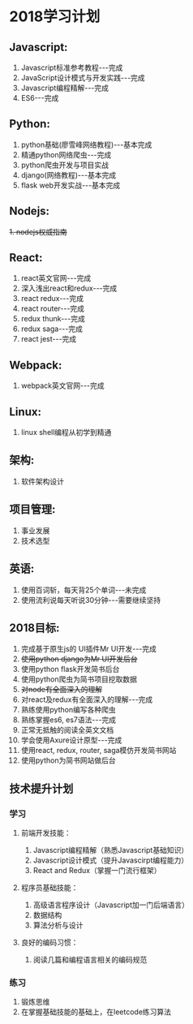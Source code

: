 

# 2018学习计划

## Javascript:

1. Javascript标准参考教程---完成
2. JavaScript设计模式与开发实践---完成
3. Javascript编程精解---完成
4. ES6---完成


## Python: 

1. python基础(廖雪峰网络教程)---基本完成
2. 精通python网络爬虫---完成
3. python爬虫开发与项目实战 
4. django(网络教程)---基本完成
5. flask web开发实战---基本完成

## Nodejs:

~~1. nodejs权威指南~~

## React:

1. react英文官网---完成
2. 深入浅出react和redux---完成
3. react redux---完成
4. react router---完成
5. redux thunk---完成
6. redux saga---完成
7. react jest---完成

## Webpack:
1. webpack英文官网---完成

## Linux:

1. linux shell编程从初学到精通

## 架构:

1. 软件架构设计

## 项目管理:

1. 事业发展
2. 技术选型

## 英语:
1. 使用百词斩，每天背25个单词---未完成
2. 使用流利说每天听说30分钟---需要继续坚持

## 2018目标:

1. 完成基于原生js的 UI插件Mr UI开发---完成
2. ~~使用python django为Mr UI开发后台~~
3. 使用python flask开发简书后台
4. 使用python爬虫为简书项目挖取数据
3. ~~对node有全面深入的理解~~
4. 对react及redux有全面深入的理解---完成
5. 熟练使用python编写各种爬虫
6. 熟练掌握es6, es7语法---完成
7. 正常无抵触的阅读全英文文档
8. 学会使用Axure设计原型---完成
9. 使用react, redux, router, saga模仿开发简书网站
10. 使用python为简书网站做后台 








## 技术提升计划

### 学习

1. 前端开发技能：
	1. Javascript编程精解（熟悉Javascript基础知识）
	2. Javascript设计模式（提升Javascirpt编程能力）
	3. React and Redux（掌握一门流行框架）

2. 程序员基础技能：
	1. 高级语言程序设计（Javascript加一门后端语言）
	2. 数据结构
	3. 算法分析与设计

1. 良好的编码习惯：
	1. 阅读几篇和编程语言相关的编码规范

### 练习

1. 锻炼思维
1. 在掌握基础技能的基础上，在leetcode练习算法










<!--stackedit_data:
eyJoaXN0b3J5IjpbMTIwODUzMTEzNV19
-->